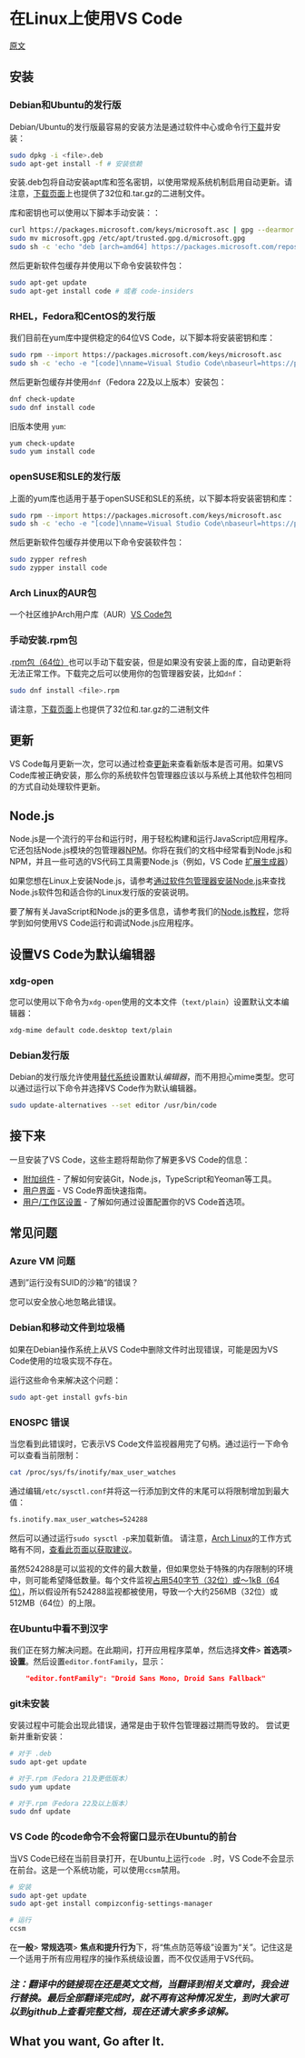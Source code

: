 # 在Linux上使用VS Code

[原文](https://code.visualstudio.com/docs/setup/linux)

## 安装

### Debian和Ubuntu的发行版

Debian/Ubuntu的发行版最容易的安装方法是通过软件中心或命令行[下载](https://go.microsoft.com/fwlink/?LinkID=760868)并安装：

```bash
sudo dpkg -i <file>.deb
sudo apt-get install -f # 安装依赖
```

安装.deb包将自动安装apt库和签名密钥，以使用常规系统机制启用自动更新。请注意，[下载页面](https://code.visualstudio.com/Download)上也提供了32位和.tar.gz的二进制文件。

库和密钥也可以使用以下脚本手动安装：：

```bash
curl https://packages.microsoft.com/keys/microsoft.asc | gpg --dearmor > microsoft.gpg
sudo mv microsoft.gpg /etc/apt/trusted.gpg.d/microsoft.gpg
sudo sh -c 'echo "deb [arch=amd64] https://packages.microsoft.com/repos/vscode stable main" > /etc/apt/sources.list.d/vscode.list'
```

然后更新软件包缓存并使用以下命令安装软件包：

```bash
sudo apt-get update
sudo apt-get install code # 或者 code-insiders
```

### RHEL，Fedora和CentOS的发行版

我们目前在yum库中提供稳定的64位VS Code，以下脚本将安装密钥和库：

```bash
sudo rpm --import https://packages.microsoft.com/keys/microsoft.asc
sudo sh -c 'echo -e "[code]\nname=Visual Studio Code\nbaseurl=https://packages.microsoft.com/yumrepos/vscode\nenabled=1\ngpgcheck=1\ngpgkey=https://packages.microsoft.com/keys/microsoft.asc" > /etc/yum.repos.d/vscode.repo'
```

然后更新包缓存并使用`dnf`（Fedora 22及以上版本）安装包：

```bash
dnf check-update
sudo dnf install code
```

旧版本使用 `yum`:

```bash
yum check-update
sudo yum install code
```

### openSUSE和SLE的发行版

上面的yum库也适用于基于openSUSE和SLE的系统，以下脚本将安装密钥和库：

```bash
sudo rpm --import https://packages.microsoft.com/keys/microsoft.asc
sudo sh -c 'echo -e "[code]\nname=Visual Studio Code\nbaseurl=https://packages.microsoft.com/yumrepos/vscode\nenabled=1\ntype=rpm-md\ngpgcheck=1\ngpgkey=https://packages.microsoft.com/keys/microsoft.asc" > /etc/zypp/repos.d/vscode.repo'
```

然后更新软件包缓存并使用以下命令安装软件包：

```bash
sudo zypper refresh
sudo zypper install code
```

### Arch Linux的AUR包

一个社区维护Arch用户库（AUR）[VS Code包](https://aur.archlinux.org/packages/visual-studio-code)

### 手动安装.rpm包 

.[rpm包（64位）](https://go.microsoft.com/fwlink/?LinkID=760867)也可以手动下载安装，但是如果没有安装上面的库，自动更新将无法正常工作。下载完之后可以使用你的包管理器安装，比如`dnf`：

```bash
sudo dnf install <file>.rpm
```

请注意，[下载页面](https://code.visualstudio.com/Download)上也提供了32位和.tar.gz的二进制文件

## 更新

VS Code每月更新一次，您可以通过检查[更新](https://code.visualstudio.com/updates)来查看新版本是否可用。如果VS Code库被正确安装，那么你的系统软件包管理器应该以与系统上其他软件包相同的方式自动处理软件更新。

## Node.js

Node.js是一个流行的平台和运行时，用于轻松构建和运行JavaScript应用程序。它还包括Node.js模块的包管理器[NPM](https://www.npmjs.com/)。你将在我们的文档中经常看到Node.js和NPM，并且一些可选的VS代码工具需要Node.js（例如，VS Code [扩展生成器](https://code.visualstudio.com/docs/extensions/yocode)）

如果您想在Linux上安装Node.js，请参考[通过软件包管理器安装Node.js](（https://nodejs.org/en/download/package-manager)来查找Node.js软件包和适合你的Linux发行版的安装说明。

要了解有关JavaScript和Node.js的更多信息，请参考我们的[Node.js教程](https://code.visualstudio.com/docs/nodejs/nodejs-tutoria)，您将学到如何使用VS Code运行和调试Node.js应用程序。

## 设置VS Code为默认编辑器

### xdg-open

您可以使用以下命令为`xdg-open`使用的文本文件（`text/plain`）设置默认文本编辑器：

```bash
xdg-mime default code.desktop text/plain
```

### Debian发行版

Debian的发行版允许使用[替代系统](https://wiki.debian.org/DebianAlternatives)设置默认*编辑器*，而不用担心mime类型。您可以通过运行以下命令并选择VS Code作为默认编辑器。

```bash
sudo update-alternatives --set editor /usr/bin/code
```

## 接下来

一旦安装了VS Code，这些主题将帮助你了解更多VS Code的信息：

* [附加组件](https://code.visualstudio.com/docs/setup/additional-components) - 了解如何安装Git，Node.js，TypeScript和Yeoman等工具。
* [用户界面](https://code.visualstudio.com/docs/getstarted/userinterface) - VS Code界面快速指南。
* [用户/工作区设置](https://code.visualstudio.com/docs/getstarted/settings) - 了解如何通过设置配置你的VS Code首选项。

## 常见问题

### Azure VM 问题

遇到”运行没有SUID的沙箱“的错误？

您可以安全放心地忽略此错误。

### Debian和移动文件到垃圾桶

如果在Debian操作系统上从VS Code中删除文件时出现错误，可能是因为VS Code使用的垃圾实现不存在。

运行这些命令来解决这个问题：

```bash
sudo apt-get install gvfs-bin
```

### ENOSPC 错误

当您看到此错误时，它表示VS Code文件监视器用完了句柄。通过运行一下命令可以查看当前限制：

```bash
cat /proc/sys/fs/inotify/max_user_watches
```

通过编辑`/etc/sysctl.conf`并将这一行添加到文件的末尾可以将限制增加到最大值：

```bash
fs.inotify.max_user_watches=524288
```

然后可以通过运行`sudo sysctl -p`来加载新值。 请注意，[Arch Linux](https://www.archlinux.org/)的工作方式略有不同，[查看此页面以获取建议](https://github.com/guard/listen/wiki/Increasing-the-amount-of-inotify-watchers)。

虽然524288是可以监视的文件的最大数量，但如果您处于特殊的内存限制的环境中，则可能希望降低数量。每个文件监视[占用540字节（32位）或〜1kB（64位）](https://stackoverflow.com/a/7091897/1156119)，所以假设所有524288监视都被使用，导致一个大约256MB（32位）或512MB（64位）的上限。

### 在Ubuntu中看不到汉字

我们正在努力解决问题。在此期间，打开应用程序菜单，然后选择**文件**> **首选项**> **设置**。然后设置`editor.fontFamily`，显示：

```json
    "editor.fontFamily": "Droid Sans Mono, Droid Sans Fallback"
```

### git未安装

安装过程中可能会出现此错误，通常是由于软件包管理器过期而导致的。 尝试更新并重新安装：

```bash
# 对于 .deb
sudo apt-get update

# 对于.rpm（Fedora 21及更低版本）
sudo yum update

# 对于.rpm（Fedora 22及以上版本）
sudo dnf update
```

### VS Code 的code命令不会将窗口显示在Ubuntu的前台

当VS Code已经在当前目录打开，在Ubuntu上运行`code .`时，VS Code不会显示在前台。这是一个系统功能，可以使用`ccsm`禁用。

```bash
# 安装
sudo apt-get update
sudo apt-get install compizconfig-settings-manager

# 运行
ccsm
```

在**一般**> **常规选项**> **焦点和提升行为**下，将“焦点防范等级”设置为“关”。记住这是一个适用于所有应用程序的操作系统级设置，而不仅仅适用于VS代码。

### *注：翻译中的链接现在还是英文文档，当翻译到相关文章时，我会进行替换。最后全部翻译完成时，就不再有这种情况发生，到时大家可以到github上查看完整文档，现在还请大家多多谅解。*

## **What you want, Go after It.**